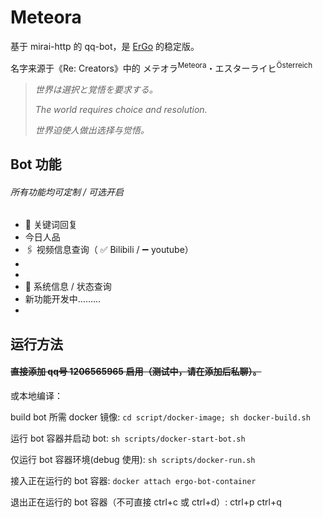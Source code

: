 # Meteora

基于 mirai-http 的 qq-bot，是 [ErGo](https://github.com/corgiclub/ErGo) 的稳定版。

名字来源于《Re: Creators》中的 メテオラ<sup>Meteora</sup>・エスターライヒ<sup>Österreich</sup>



> *世界は選択と覚悟を要求する。*
>
> *The world requires choice and resolution.*
>
> *世界迫使人做出选择与觉悟。*

## Bot 功能

###### 所有功能均可定制 / 可选开启

- 💬 关键词回复
- 今日人品
- 🖇 视频信息查询（ ✅ Bilibili / ➖ youtube）
- 
- 
- 💾 系统信息 / 状态查询
- 新功能开发中………
- 

## 运行方法

#### ~~直接添加 qq号 1206565965 启用（测试中，请在添加后私聊）。~~

或本地编译：

build bot 所需 docker 镜像: `cd script/docker-image; sh docker-build.sh`

运行 bot 容器并启动 bot: `sh scripts/docker-start-bot.sh`

仅运行 bot 容器环境(debug 使用): `sh scripts/docker-run.sh`

接入正在运行的 bot 容器: `docker attach ergo-bot-container`

退出正在运行的 bot 容器（不可直接 ctrl+c 或 ctrl+d）: ctrl+p ctrl+q



